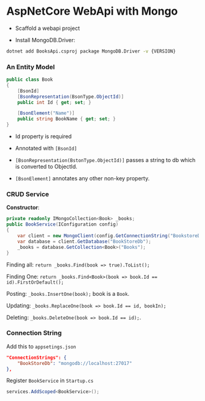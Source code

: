 # AspNetCore WebApi with Mongo

- Scaffold a webapi project

- Install MongoDB.Driver:
```bash
dotnet add BooksApi.csproj package MongoDB.Driver -v {VERSION}
```

### An Entity Model

```csharp
public class Book
{
    [BsonId]
    [BsonRepresentation(BsonType.ObjectId)]
    public int Id { get; set; }

    [BsonElement("Name")]
    public string BookName { get; set; }
}
```

- Id property is required

- Annotated with `[BsonId]`

- `[BsonRepresentation(BstonType.ObjectId)]` passes a string to db which is converted to ObjectId.

- `[BsonElement]` annotates any other non-key property.


### CRUD Service

__Constructor__:
```csharp
private readonly IMongoCollection<Book> _books;
public BookService(IConfiguration config)
{
    var client = new MongoClient(config.GetConnectionString("BookstoreDb"));
    var database = client.GetDatabase("BookStoreDb");
    _books = database.GetCollection<Book>("Books");
}
```

Finding all: `return _books.Find(book => true).ToList();`

Finding One: `return _books.Find<Book>(book => book.Id == id).FirstOrDefault();`

Posting: `_books.InsertOne(book);` book is a `Book`.

Updating: `_books.ReplaceOne(book => book.Id == id, bookIn);`

Deleting: `_books.DeleteOne(book => book.Id == id);`.

### Connection String

Add this to `appsetings.json`
```json
"ConnectionStrings": {
    "BookStoreDb": "mongodb://localhost:27017"
},
```

Register `BookService` in `Startup.cs`
```csharp
services.AddScoped<BookService>();
```

